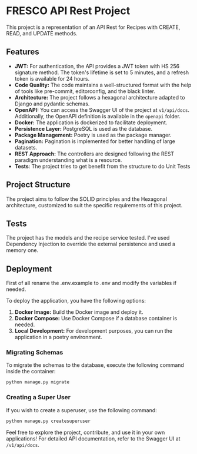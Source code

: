 # FRESCO API Rest Project

This project is a representation of an API Rest for Recipes with CREATE, READ, and UPDATE methods.

## Features

- **JWT:** For authentication, the API provides a JWT token with HS 256 signature method. The token's lifetime is set to 5 minutes, and a refresh token is available for 24 hours.
- **Code Quality:** The code maintains a well-structured format with the help of tools like pre-commit, editorconfig, and the black linter.
- **Architecture:** The project follows a hexagonal architecture adapted to Django and pydantic schemas.
- **OpenAPI:** You can access the Swagger UI of the project at `v1/api/docs`. Additionally, the OpenAPI definition is available in the `openapi` folder.
- **Docker:** The application is dockerized to facilitate deployment.
- **Persistence Layer:** PostgreSQL is used as the database.
- **Package Management:** Poetry is used as the package manager.
- **Pagination:** Pagination is implemented for better handling of large datasets.
- **REST Approach:** The controllers are designed following the REST paradigm understanding what is a resource.
- **Tests**: The project tries to get benefit from the structure to do Unit Tests

## Project Structure

The project aims to follow the SOLID principles and the Hexagonal architecture, customized to suit the specific requirements of this project.

## Tests
The project has the models and the recipe service tested. I've used Dependency Injection to override the external persistence and used a memory one.

## Deployment
First of all rename the .env.example to .env and modify the variables if needed.

To deploy the application, you have the following options:

1. **Docker Image:** Build the Docker image and deploy it.
2. **Docker Compose:** Use Docker Compose if a database container is needed.
3. **Local Development:** For development purposes, you can run the application in a poetry environment.

### Migrating Schemas

To migrate the schemas to the database, execute the following command inside the container:

``` python
python manage.py migrate
```


### Creating a Super User

If you wish to create a superuser, use the following command:

``` python
python manage.py createsuperuser
```


Feel free to explore the project, contribute, and use it in your own applications! For detailed API documentation, refer to the Swagger UI at `/v1/api/docs`.
